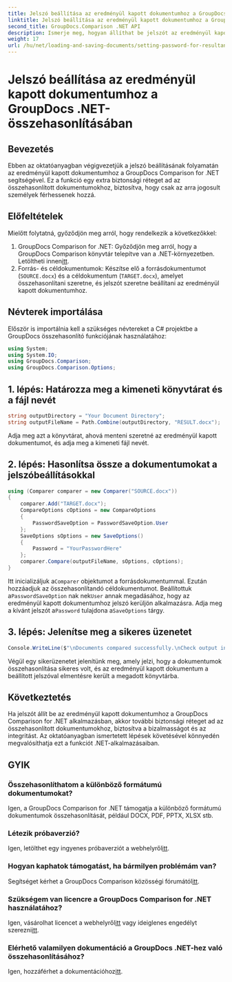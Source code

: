 ```yaml
---
title: Jelszó beállítása az eredményül kapott dokumentumhoz a GroupDocs .NET-összehasonlításában
linktitle: Jelszó beállítása az eredményül kapott dokumentumhoz a GroupDocs .NET-összehasonlításában
second_title: GroupDocs.Comparison .NET API
description: Ismerje meg, hogyan állíthat be jelszót az eredményül kapott dokumentumokhoz a GroupDocs Comparison for .NET alkalmazásban. Növelje a biztonságot és védje az összehasonlított fájlokat.
weight: 17
url: /hu/net/loading-and-saving-documents/setting-password-for-resultant-document/
---
```


# Jelszó beállítása az eredményül kapott dokumentumhoz a GroupDocs .NET-összehasonlításában

## Bevezetés
Ebben az oktatóanyagban végigvezetjük a jelszó beállításának folyamatán az eredményül kapott dokumentumhoz a GroupDocs Comparison for .NET segítségével. Ez a funkció egy extra biztonsági réteget ad az összehasonlított dokumentumokhoz, biztosítva, hogy csak az arra jogosult személyek férhessenek hozzá.
## Előfeltételek
Mielőtt folytatná, győződjön meg arról, hogy rendelkezik a következőkkel:
1.  GroupDocs Comparison for .NET: Győződjön meg arról, hogy a GroupDocs Comparison könyvtár telepítve van a .NET-környezetben. Letöltheti innen[itt](https://releases.groupdocs.com/comparison/net/).
2. Forrás- és céldokumentumok: Készítse elő a forrásdokumentumot (`SOURCE.docx`) és a céldokumentum (`TARGET.docx`), amelyet összehasonlítani szeretne, és jelszót szeretne beállítani az eredményül kapott dokumentumhoz.

## Névterek importálása
Először is importálnia kell a szükséges névtereket a C# projektbe a GroupDocs összehasonlító funkciójának használatához:
```csharp
using System;
using System.IO;
using GroupDocs.Comparison;
using GroupDocs.Comparison.Options;
```
## 1. lépés: Határozza meg a kimeneti könyvtárat és a fájl nevét
```csharp
string outputDirectory = "Your Document Directory";
string outputFileName = Path.Combine(outputDirectory, "RESULT.docx");
```
Adja meg azt a könyvtárat, ahová menteni szeretné az eredményül kapott dokumentumot, és adja meg a kimeneti fájl nevét.
## 2. lépés: Hasonlítsa össze a dokumentumokat a jelszóbeállításokkal
```csharp
using (Comparer comparer = new Comparer("SOURCE.docx"))
{
    comparer.Add("TARGET.docx");
    CompareOptions cOptions = new CompareOptions
    {
        PasswordSaveOption = PasswordSaveOption.User
    };
    SaveOptions sOptions = new SaveOptions()
    {
        Password = "YourPasswordHere"
    };
    comparer.Compare(outputFileName, sOptions, cOptions);
}
```
 Itt inicializáljuk a`Comparer` objektumot a forrásdokumentummal. Ezután hozzáadjuk az összehasonlítandó céldokumentumot. Beállítottuk a`PasswordSaveOption` nak nek`User` annak megadásához, hogy az eredményül kapott dokumentumhoz jelszó kerüljön alkalmazásra. Adja meg a kívánt jelszót a`Password` tulajdona a`SaveOptions` tárgy.
## 3. lépés: Jelenítse meg a sikeres üzenetet
```csharp
Console.WriteLine($"\nDocuments compared successfully.\nCheck output in {outputDirectory}.");
```
Végül egy sikerüzenetet jelenítünk meg, amely jelzi, hogy a dokumentumok összehasonlítása sikeres volt, és az eredményül kapott dokumentum a beállított jelszóval elmentésre került a megadott könyvtárba.

## Következtetés
Ha jelszót állít be az eredményül kapott dokumentumhoz a GroupDocs Comparison for .NET alkalmazásban, akkor további biztonsági réteget ad az összehasonlított dokumentumokhoz, biztosítva a bizalmasságot és az integritást. Az oktatóanyagban ismertetett lépések követésével könnyedén megvalósíthatja ezt a funkciót .NET-alkalmazásaiban.
## GYIK
### Összehasonlíthatom a különböző formátumú dokumentumokat?
Igen, a GroupDocs Comparison for .NET támogatja a különböző formátumú dokumentumok összehasonlítását, például DOCX, PDF, PPTX, XLSX stb.
### Létezik próbaverzió?
 Igen, letölthet egy ingyenes próbaverziót a webhelyről[itt](https://releases.groupdocs.com/).
### Hogyan kaphatok támogatást, ha bármilyen problémám van?
 Segítséget kérhet a GroupDocs Comparison közösségi fórumától[itt](https://forum.groupdocs.com/c/comparison/12).
### Szükségem van licencre a GroupDocs Comparison for .NET használatához?
 Igen, vásárolhat licencet a webhelyről[itt](https://purchase.groupdocs.com/buy) vagy ideiglenes engedélyt szerezni[itt](https://purchase.groupdocs.com/temporary-license/).
### Elérhető valamilyen dokumentáció a GroupDocs .NET-hez való összehasonlításához?
 Igen, hozzáférhet a dokumentációhoz[itt](https://tutorials.groupdocs.com/comparison/net/).